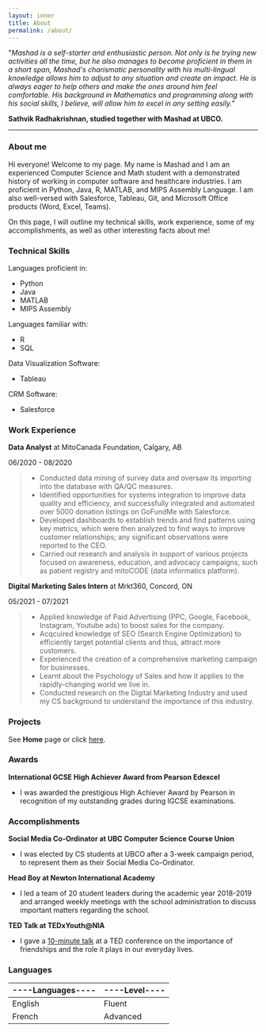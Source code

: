 ```yaml
---
layout: inner
title: About
permalink: /about/
---
```

"_Mashad is a self-starter and enthusiastic person. Not only is he trying new activities all the time, but he also manages to become proficient in them in a short span, Mashad's charismatic personality with his multi-lingual knowledge allows him to adjust to any situation and create an impact. He is always eager to help others and make the ones around him feel comfortable. His background in Mathematics and programming along with his social skills, I believe, will allow him to excel in any setting easily."_ 

**Sathvik Radhakrishnan, studied together with Mashad at UBCO.**

---

### About me

Hi everyone! Welcome to my page. My name is Mashad and I am an experienced Computer Science and Math student with a demonstrated history of working in computer software and healthcare industries. I am proficient in Python, Java, R, MATLAB, and MIPS Assembly Language. I am also well-versed with Salesforce, Tableau, Git, and Microsoft Office products (Word, Excel, Teams). 

On this page, I will outline my technical skills, work experience, some of my accomplishments, as well as other interesting facts about me!

### Technical Skills
Languages proficient in: 
- Python
- Java
- MATLAB
- MIPS Assembly

Languages familiar with:
- R
- SQL

Data Visualization Software:
- Tableau

CRM Software:
- Salesforce

### Work Experience

**Data Analyst** at MitoCanada Foundation, Calgary, AB

06/2020 - 08/2020
> - Conducted data mining of survey data and oversaw its importing into the database with QA/QC measures.
> - Identified opportunities for systems integration to improve data quality and efficiency, and successfully
integrated and automated over 5000 donation listings on GoFundMe with Salesforce.
> - Developed dashboards to establish trends and find patterns using key metrics, which were then analyzed to
find ways to improve customer relationships; any significant observations were reported to the CEO.
> - Carried out research and analysis in support of various projects focused on awareness, education, and
advocacy campaigns, such as patient registry and mitoCODE (data informatics platform).

**Digital Marketing Sales Intern** at Mrkt360, Concord, ON

05/2021 - 07/2021
> - Applied knowledge of Paid Advertising (PPC, Google, Facebook, Instagram, Youtube ads) to boost sales for the company.
> - Acqcuired  knowledge of SEO (Search Engine Optimization) to efficiently target potential clients and thus, attract more customers.
> - Experienced the creation of a comprehensive marketing campaign for businesses.
> - Learnt about the Psychology of Sales and how it applies to the rapidly-changing world we live in.
> - Conducted research on the Digital Marketing Industry and used my CS background to understand the importance of this industry.
### Projects

See **Home** page or click [here](https://mashadchowdhury.github.io/).

### Awards

**International GCSE High Achiever Award from Pearson Edexcel**

- I was awarded the prestigious High Achiever Award by Pearson in recognition of my outstanding grades during IGCSE examinations.

### Accomplishments

**Social Media Co-Ordinator at UBC Computer Science Course Union**

- I was elected by CS students at UBCO after a 3-week campaign period, to represent them as their Social Media Co-Ordinator.

**Head Boy at Newton International Academy**

- I led a team of 20 student leaders during the academic year 2018-2019 and arranged weekly meetings with the school
administration to discuss important matters regarding the school.

**TED Talk at TEDxYouth@NIA**

- I gave a [10-minute talk](https://www.youtube.com/watch?v=7co9Q-PWq38) at a TED conference on the importance of friendships and the role it plays in our everyday lives.

### Languages

| ----Languages----        | ----Level----          |
|:----------------|:---------------------|
| English           | Fluent |
| French          | Advanced  |
